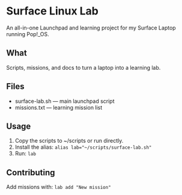 # Surface Linux Lab

An all-in-one Launchpad and learning project for my Surface Laptop running Pop!_OS.

## What
Scripts, missions, and docs to turn a laptop into a learning lab.

## Files
- surface-lab.sh — main launchpad script
- missions.txt — learning mission list

## Usage
1. Copy the scripts to ~/scripts or run directly.
2. Install the alias: `alias lab="~/scripts/surface-lab.sh"`
3. Run: `lab`

## Contributing
Add missions with: `lab add "New mission"`

